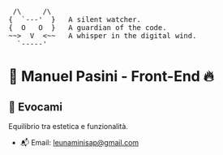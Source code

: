 <pre>
 /\     /\
{  `---'  }   A silent watcher.
{  O   O  }   A guardian of the code.
~~>  V  <~~   A whisper in the digital wind.
  `-----'  
</pre>

<h1>🌌 Manuel Pasini - Front-End 🔥</h1>

<h2>🔮 Evocami</h2>
<p>Equilibrio tra estetica e funzionalità.</p>
<ul>
  <li>📬 Email: <a href="mailto:leunaminisap@gmail.com">leunaminisap@gmail.com</a></li>
</ul>

